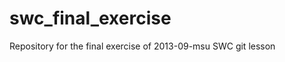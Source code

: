 swc_final_exercise
==================

Repository for the final exercise of 2013-09-msu SWC git lesson
